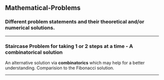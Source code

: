 ## Mathematical-Problems
### Different problem statements and their theoretical and/or numerical solutions.

---
### **Staircase Problem for taking 1 or 2 steps at a time - A combinatorical solution**

An alternative solution via **combinatorics** which may help for a better understanding. Comparision to the Fibonacci solution.

---
